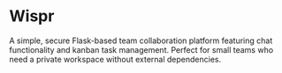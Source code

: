 # Wispr
A simple, secure Flask-based team collaboration platform featuring chat functionality and kanban task management. Perfect for small teams who need a private workspace without external dependencies.
